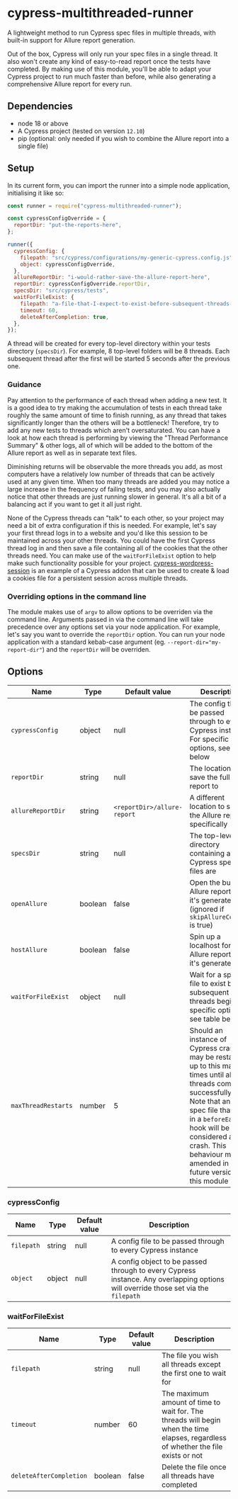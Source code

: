 # cypress-multithreaded-runner

A lightweight method to run Cypress spec files in multiple threads, with built-in support for Allure report generation.

Out of the box, Cypress will only run your spec files in a single thread. It also won't create any kind of easy-to-read report once the tests have completed. By making use of this module, you'll be able to adapt your Cypress project to run much faster than before, while also generating a comprehensive Allure report for every run.

## Dependencies

- node 18 or above
- A Cypress project (tested on version `12.10`)
- pip (optional: only needed if you wish to combine the Allure report into a single file)

## Setup

In its current form, you can import the runner into a simple node application, initialising it like so:

```javascript
const runner = require("cypress-multithreaded-runner");

const cypressConfigOverride = {
  reportDir: "put-the-reports-here",
};

runner({
  cypressConfig: {
    filepath: "src/cypress/configurations/my-generic-cypress.config.js",
    object: cypressConfigOverride,
  },
  allureReportDir: "i-would-rather-save-the-allure-report-here",
  reportDir: cypressConfigOverride.reportDir,
  specsDir: "src/cypress/tests",
  waitForFileExist: {
    filepath: "a-file-that-I-expect-to-exist-before-subsequent-threads-run.txt",
    timeout: 60,
    deleteAfterCompletion: true,
  },
});
```

A thread will be created for every top-level directory within your tests directory (`specsDir`). For example, 8 top-level folders will be 8 threads. Each subsequent thread after the first will be started 5 seconds after the previous one.

### Guidance

Pay attention to the performance of each thread when adding a new test. It is a good idea to try making the accumulation of tests in each thread take roughly the same amount of time to finish running, as any thread that takes significantly longer than the others will be a bottleneck! Therefore, try to add any new tests to threads which aren't oversaturated. You can have a look at how each thread is performing by viewing the "Thread Performance Summary" & other logs, all of which will be added to the bottom of the Allure report as well as in separate text files.

Diminishing returns will be observable the more threads you add, as most computers have a relatively low number of threads that can be actively used at any given time. When too many threads are added you may notice a large increase in the frequency of failing tests, and you may also actually notice that other threads are just running slower in general. It's all a bit of a balancing act if you want to get it all just right.

None of the Cypress threads can "talk" to each other, so your project may need a bit of extra configuration if this is needed. For example, let's say your first thread logs in to a website and you'd like this session to be maintained across your other threads. You could have the first Cypress thread log in and then save a file containing all of the cookies that the other threads need. You can make use of the `waitForFileExist` option to help make such functionality possible for your project. [cypress-wordpress-session](https://www.npmjs.com/package/cypress-wordpress-session) is an example of a Cypress addon that can be used to create & load a cookies file for a persistent session across multiple threads.

### Overriding options in the command line

The module makes use of `argv` to allow options to be overriden via the command line. Arguments passed in via the command line will take precedence over any options set via your node application. For example, let's say you want to override the `reportDir` option. You can run your node application with a standard kebab-case argument (eg. `--report-dir="my-report-dir"`) and the `reportDir` will be overriden.

## Options

| Name                | Type    | Default value               | Description                                                                                                                                                                                                                                                                    |
| ------------------- | ------- | --------------------------- | ------------------------------------------------------------------------------------------------------------------------------------------------------------------------------------------------------------------------------------------------------------------------------ |
| `cypressConfig`     | object  | null                        | The config that'll be passed through to every Cypress instance. For specific options, see table below                                                                                                                                                                          |
| `reportDir`         | string  | null                        | The location to save the full report to                                                                                                                                                                                                                                        |
| `allureReportDir`   | string  | `<reportDir>/allure-report` | A different location to save the Allure report, specifically                                                                                                                                                                                                                   |
| `specsDir`          | string  | null                        | The top-level directory containing all Cypress spec files are                                                                                                                                                                                                                  |
| `openAllure`        | boolean | false                       | Open the bundled Allure report after it's generated (ignored if `skipAllureCombine` is true)                                                                                                                                                                                   |
| `hostAllure`        | boolean | false                       | Spin up a localhost for the Allure report after it's generated                                                                                                                                                                                                                 |
| `waitForFileExist`  | object  | null                        | Wait for a specific file to exist before subsequent threads begin. For specific options, see table below                                                                                                                                                                       |
| `maxThreadRestarts` | number  | 5                           | Should an instance of Cypress crash, it may be restarted up to this many times until all threads complete successfully. Note that any spec file that fails in a `beforeEach` hook will be considered a crash. This behaviour may be amended in a future version of this module |

### cypressConfig

| Name       | Type   | Default value | Description                                                                                                                        |
| ---------- | ------ | ------------- | ---------------------------------------------------------------------------------------------------------------------------------- |
| `filepath` | string | null          | A config file to be passed through to every Cypress instance                                                                       |
| `object`   | object | null          | A config object to be passed through to every Cypress instance. Any overlapping options will override those set via the `filepath` |

### waitForFileExist

| Name                    | Type    | Default value | Description                                                                                                                        |
| ----------------------- | ------- | ------------- | ---------------------------------------------------------------------------------------------------------------------------------- |
| `filepath`              | string  | null          | The file you wish all threads except the first one to wait for                                                                     |
| `timeout`               | number  | 60            | The maximum amount of time to wait for. The threads will begin when the time elapses, regardless of whether the file exists or not |
| `deleteAfterCompletion` | boolean | false         | Delete the file once all threads have completed                                                                                    |
